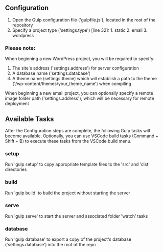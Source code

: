 ## Configuration

  1. Open the Gulp configuration file ('gulpfile.js'), located in the root of the repository
  2. Specify a project type ('settings.type') [line 32]:
    1. static
    2. email
    3. wordpress
  
### Please note:  
  
When beginning a new WordPress project, you will be required to specify:
  1. The site's address ('settings.address') for server configuration
  2. A database name ('settings.database')
  3. A theme name (settings.theme) which will establish a path to the theme ('/wp-content/themes/your_theme_name') when compiling

When beginning a new email project, you can optionally specify a remote image folder path ('settings.address'), which will be necessary for remote deployment
  
## Available Tasks

After the Configuration steps are complete, the following Gulp tasks will become available. Optionally, you can use VSCode build tasks (Command + Shift + B) to execute these tasks from the VSCode build menu.

### setup

Run 'gulp setup' to copy appropriate template files to the 'src' and 'dist' directories

### build

Run 'gulp build' to build the project without starting the server

### serve

Run 'gulp serve' to start the server and associated folder 'watch' tasks

### database

Run 'gulp database' to export a copy of the project's database ('settings.database') into the root of the repo